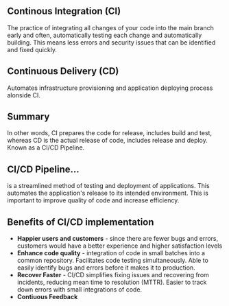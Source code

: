 ## Continous Integration (CI)
The practice of integrating all changes of your code into the main branch early and often, automatically testing each change and automatically building. 
    This means less errors and security issues that can be identified and fixed quickly.

## Continuous Delivery (CD)
Automates infrastructure provisioning and application deploying process alonside CI.

## Summary
In other words, CI prepares the code for release, includes build and test, whereas CD is the actual release of code, includes release and deploy. Known as a CI/CD Pipeline. 
    
## CI/CD Pipeline...
is a streamlined method of testing and deployment of applications. This automates the application's release to its intended environment. This is important to improve quality of code and increase efficiency. 

## Benefits of CI/CD implementation
- **Happier users and customers** - since there are fewer bugs and errors, customers would have a better experience and higher satisfaction levels
- **Enhance code quality** - integration of code in small batches into a common repository. Facilitates code testing simultaneously. Able to easily identify bugs and errors before it makes it to production. 
- **Recover Faster** - CI/CD simplifies fixing issues and recovering from incidents, reducing mean time to resolution (MTTR). Easier to track down errors with small integrations of code. 
- **Contiuous Feedback**
